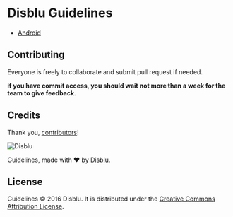 
# Disblu Guidelines

* [Android](https://github.com/disblu/guidelines/tree/master/rails)


Contributing
------------

Everyone is freely to collaborate and submit pull request if needed.

**if you have commit access, you should wait not more than a week for the team to give feedback**.


Credits
-------

Thank you, [contributors](https://github.com/disblu/guidelines/graphs/contributors)!

![Disblu](https://avatars1.githubusercontent.com/u/18056306?v=3&s=120)

Guidelines, made with ❤ by [Disblu](http://www.icalialabs.com/team).

License
-------

Guidelines © 2016 Disblu. It is distributed under the [Creative Commons
Attribution License](http://creativecommons.org/licenses/by/3.0/).

